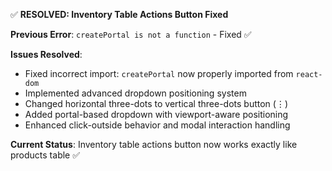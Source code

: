 ✅ **RESOLVED: Inventory Table Actions Button Fixed**

**Previous Error**: `createPortal is not a function` - Fixed ✅

**Issues Resolved**:
- Fixed incorrect import: `createPortal` now properly imported from `react-dom`
- Implemented advanced dropdown positioning system
- Changed horizontal three-dots to vertical three-dots button (⋮)
- Added portal-based dropdown with viewport-aware positioning
- Enhanced click-outside behavior and modal interaction handling

**Current Status**: Inventory table actions button now works exactly like products table ✅